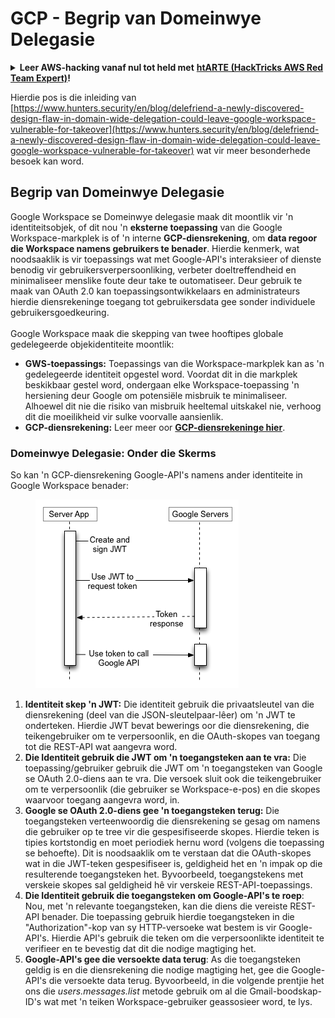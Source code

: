 # GCP - Begrip van Domeinwye Delegasie

<details>

<summary><strong>Leer AWS-hacking vanaf nul tot held met</strong> <a href="https://training.hacktricks.xyz/courses/arte"><strong>htARTE (HackTricks AWS Red Team Expert)</strong></a><strong>!</strong></summary>

Ander maniere om HackTricks te ondersteun:

* As jy jou **maatskappy geadverteer wil sien in HackTricks** of **HackTricks in PDF wil aflaai** Kyk na die [**INSKRYWINGSPLANNE**](https://github.com/sponsors/carlospolop)!
* Kry die [**amptelike PEASS & HackTricks swag**](https://peass.creator-spring.com)
* Ontdek [**Die PEASS Familie**](https://opensea.io/collection/the-peass-family), ons versameling van eksklusiewe [**NFTs**](https://opensea.io/collection/the-peass-family)
* **Sluit aan by die** 💬 [**Discord-groep**](https://discord.gg/hRep4RUj7f) of die [**telegram-groep**](https://t.me/peass) of **volg** my op **Twitter** 🐦 [**@carlospolopm**](https://twitter.com/carlospolopm)**.**
* **Deel jou haktruuks deur PR's in te dien by die** [**HackTricks**](https://github.com/carlospolop/hacktricks) en [**HackTricks Cloud**](https://github.com/carlospolop/hacktricks-cloud) github-opslag.

</details>

Hierdie pos is die inleiding van [https://www.hunters.security/en/blog/delefriend-a-newly-discovered-design-flaw-in-domain-wide-delegation-could-leave-google-workspace-vulnerable-for-takeover](https://www.hunters.security/en/blog/delefriend-a-newly-discovered-design-flaw-in-domain-wide-delegation-could-leave-google-workspace-vulnerable-for-takeover) wat vir meer besonderhede besoek kan word.

## **Begrip van Domeinwye Delegasie**

Google Workspace se Domeinwye delegasie maak dit moontlik vir 'n identiteitsobjek, of dit nou 'n **eksterne toepassing** van die Google Workspace-markplek is of 'n interne **GCP-diensrekening**, om **data regoor die Workspace namens gebruikers te benader**. Hierdie kenmerk, wat noodsaaklik is vir toepassings wat met Google-API's interaksieer of dienste benodig vir gebruikersverpersoonliking, verbeter doeltreffendheid en minimaliseer menslike foute deur take te outomatiseer. Deur gebruik te maak van OAuth 2.0 kan toepassingsontwikkelaars en administrateurs hierdie diensrekeninge toegang tot gebruikersdata gee sonder individuele gebruikersgoedkeuring.\
\
Google Workspace maak die skepping van twee hooftipes globale gedelegeerde objekidentiteite moontlik:

* **GWS-toepassings:** Toepassings van die Workspace-markplek kan as 'n gedelegeerde identiteit opgestel word. Voordat dit in die markplek beskikbaar gestel word, ondergaan elke Workspace-toepassing 'n hersiening deur Google om potensiële misbruik te minimaliseer. Alhoewel dit nie die risiko van misbruik heeltemal uitskakel nie, verhoog dit die moeilikheid vir sulke voorvalle aansienlik.
* **GCP-diensrekening:** Leer meer oor [**GCP-diensrekeninge hier**](../gcp-basic-information/#service-accounts).

### **Domeinwye Delegasie: Onder die Skerms**

So kan 'n GCP-diensrekening Google-API's namens ander identiteite in Google Workspace benader:

<figure><img src="../../../.gitbook/assets/image (58).png" alt=""><figcaption></figcaption></figure>

1. **Identiteit skep 'n JWT:** Die identiteit gebruik die privaatsleutel van die diensrekening (deel van die JSON-sleutelpaar-lêer) om 'n JWT te onderteken. Hierdie JWT bevat bewerings oor die diensrekening, die teikengebruiker om te verpersoonlik, en die OAuth-skopes van toegang tot die REST-API wat aangevra word.
2. **Die Identiteit gebruik die JWT om 'n toegangsteken aan te vra:** Die toepassing/gebruiker gebruik die JWT om 'n toegangsteken van Google se OAuth 2.0-diens aan te vra. Die versoek sluit ook die teikengebruiker om te verpersoonlik (die gebruiker se Workspace-e-pos) en die skopes waarvoor toegang aangevra word, in.
3. **Google se OAuth 2.0-diens gee 'n toegangsteken terug:** Die toegangsteken verteenwoordig die diensrekening se gesag om namens die gebruiker op te tree vir die gespesifiseerde skopes. Hierdie teken is tipies kortstondig en moet periodiek hernu word (volgens die toepassing se behoefte). Dit is noodsaaklik om te verstaan dat die OAuth-skopes wat in die JWT-teken gespesifiseer is, geldigheid het en 'n impak op die resulterende toegangsteken het. Byvoorbeeld, toegangstekens met verskeie skopes sal geldigheid hê vir verskeie REST-API-toepassings.
4. **Die Identiteit gebruik die toegangsteken om Google-API's te roep**: Nou, met 'n relevante toegangsteken, kan die diens die vereiste REST-API benader. Die toepassing gebruik hierdie toegangsteken in die "Authorization"-kop van sy HTTP-versoeke wat bestem is vir Google-API's. Hierdie API's gebruik die teken om die verpersoonlikte identiteit te verifieer en te bevestig dat dit die nodige magtiging het.
5. **Google-API's gee die versoekte data terug**: As die toegangsteken geldig is en die diensrekening die nodige magtiging het, gee die Google-API's die versoekte data terug. Byvoorbeeld, in die volgende prentjie het ons die _users.messages.list_ metode gebruik om al die Gmail-boodskap-ID's wat met 'n teiken Workspace-gebruiker geassosieer word, te lys.
